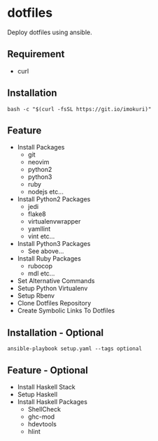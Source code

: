 # dotfiles

Deploy dotfiles using ansible.

## Requirement

* curl

## Installation

```
bash -c "$(curl -fsSL https://git.io/imokuri)"
```

## Feature

* Install Packages
	* git
	* neovim
	* python2
	* python3
	* ruby
	* nodejs	etc...
* Install Python2 Packages
	* jedi
	* flake8
	* virtualenvwrapper
	* yamllint
	* vint	etc...
* Install Python3 Packages
	* See above...
* Install Ruby Packages
	* rubocop
	* mdl	etc...
* Set Alternative Commands
* Setup Python Virtualenv
* Setup Rbenv
* Clone Dotfiles Repository
* Create Symbolic Links To Dotfiles

## Installation - Optional

```
ansible-playbook setup.yaml --tags optional
```

## Feature - Optional

* Install Haskell Stack
* Setup Haskell
* Install Haskell Packages
	* ShellCheck
	* ghc-mod
	* hdevtools
	* hlint
